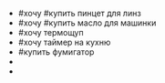 - #хочу #купить пинцет для линз
- #хочу #купить масло для машинки
- #хочу термощуп
- #хочу таймер на кухню
- #купить фумигатор
-
-